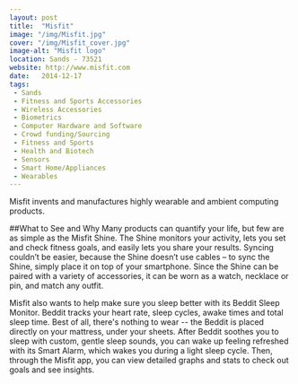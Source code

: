 ```yaml
---
layout: post
title:  "Misfit"
image: "/img/Misfit.jpg"
cover: "/img/Misfit_cover.jpg"
image-alt: "Misfit logo"
location: Sands - 73521
website: http://www.misfit.com
date:   2014-12-17
tags:
 - Sands
 - Fitness and Sports Accessories
 - Wireless Accessories
 - Biometrics
 - Computer Hardware and Software
 - Crowd funding/Sourcing
 - Fitness and Sports
 - Health and Biotech
 - Sensors
 - Smart Home/Appliances
 - Wearables
---
```


Misfit invents and manufactures highly wearable and ambient computing products.

##What to See and Why
Many products can quantify your life, but few are as simple as the Misfit Shine. The Shine monitors your activity, lets you set and check fitness goals, and easily lets you share your results. Syncing couldn’t be easier, because the Shine doesn’t use cables – to sync the Shine, simply place it on top of your smartphone. Since the Shine can be paired with a variety of accessories, it can be worn as a watch, necklace or pin, and match any outfit.

Misfit also wants to help make sure you sleep better with its Beddit Sleep Monitor. Beddit tracks your heart rate, sleep cycles, awake times and total sleep time. Best of all, there's nothing to wear -- the Beddit is placed directly on your mattress, under your sheets. After Beddit soothes you to sleep with custom, gentle sleep sounds, you can wake up feeling refreshed with its Smart Alarm, which wakes you during a light sleep cycle. Then, through the Misfit app, you can view detailed graphs and stats to check out goals and see insights.